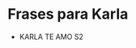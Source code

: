 <!DOCTYPE html>
<html>
<head>
    <title>Frases para Karla</title>
</head>
<body>
    <h1>Frases para Karla</h1>
    <ul>
        <!-- Repita esta linha 100 vezes -->
        <li>KARLA TE AMO S2</li>
        <!-- Repita esta linha 100 vezes -->
    </ul>
</body>
</html>
